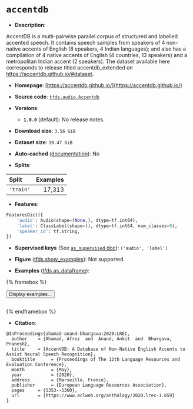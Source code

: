 <div itemscope itemtype="http://schema.org/Dataset">
  <div itemscope itemprop="includedInDataCatalog" itemtype="http://schema.org/DataCatalog">
    <meta itemprop="name" content="TensorFlow Datasets" />
  </div>
  <meta itemprop="name" content="accentdb" />
  <meta itemprop="description" content="AccentDB is a multi-pairwise parallel corpus of structured and labelled&#10;accented speech. It contains speech samples from speakers of 4 non-native&#10;accents of English (8 speakers, 4 Indian languages); and also has a compilation&#10;of 4 native accents of English (4 countries, 13 speakers) and a metropolitan&#10;Indian accent (2 speakers). The dataset available here corresponds to release&#10;titled accentdb_extended on https://accentdb.github.io/#dataset.&#10;&#10;To use this dataset:&#10;&#10;```python&#10;import tensorflow_datasets as tfds&#10;&#10;ds = tfds.load(&#x27;accentdb&#x27;, split=&#x27;train&#x27;)&#10;for ex in ds.take(4):&#10;  print(ex)&#10;```&#10;&#10;See [the guide](https://www.tensorflow.org/datasets/overview) for more&#10;informations on [tensorflow_datasets](https://www.tensorflow.org/datasets).&#10;&#10;" />
  <meta itemprop="url" content="https://www.tensorflow.org/datasets/catalog/accentdb" />
  <meta itemprop="sameAs" content="https://accentdb.github.io/" />
  <meta itemprop="citation" content="@InProceedings{ahamad-anand-bhargava:2020:LREC,&#10;  author    = {Ahamad, Afroz  and  Anand, Ankit  and  Bhargava, Pranesh},&#10;  title     = {AccentDB: A Database of Non-Native English Accents to Assist Neural Speech Recognition},&#10;  booktitle      = {Proceedings of The 12th Language Resources and Evaluation Conference},&#10;  month          = {May},&#10;  year           = {2020},&#10;  address        = {Marseille, France},&#10;  publisher      = {European Language Resources Association},&#10;  pages     = {5353--5360},&#10;  url       = {https://www.aclweb.org/anthology/2020.lrec-1.659}&#10;}" />
</div>

# `accentdb`


*   **Description**:

AccentDB is a multi-pairwise parallel corpus of structured and labelled accented
speech. It contains speech samples from speakers of 4 non-native accents of
English (8 speakers, 4 Indian languages); and also has a compilation of 4 native
accents of English (4 countries, 13 speakers) and a metropolitan Indian accent
(2 speakers). The dataset available here corresponds to release titled
accentdb_extended on https://accentdb.github.io/#dataset.

*   **Homepage**: [https://accentdb.github.io/](https://accentdb.github.io/)

*   **Source code**:
    [`tfds.audio.Accentdb`](https://github.com/tensorflow/datasets/tree/master/tensorflow_datasets/audio/accentdb.py)

*   **Versions**:

    *   **`1.0.0`** (default): No release notes.

*   **Download size**: `3.56 GiB`

*   **Dataset size**: `19.47 GiB`

*   **Auto-cached**
    ([documentation](https://www.tensorflow.org/datasets/performances#auto-caching)):
    No

*   **Splits**:

Split     | Examples
:-------- | -------:
`'train'` | 17,313

*   **Features**:

```python
FeaturesDict({
    'audio': Audio(shape=(None,), dtype=tf.int64),
    'label': ClassLabel(shape=(), dtype=tf.int64, num_classes=9),
    'speaker_id': tf.string,
})
```

*   **Supervised keys** (See
    [`as_supervised` doc](https://www.tensorflow.org/datasets/api_docs/python/tfds/load#args)):
    `('audio', 'label')`

*   **Figure**
    ([tfds.show_examples](https://www.tensorflow.org/datasets/api_docs/python/tfds/visualization/show_examples)):
    Not supported.

*   **Examples**
    ([tfds.as_dataframe](https://www.tensorflow.org/datasets/api_docs/python/tfds/as_dataframe)):

<!-- mdformat off(HTML should not be auto-formatted) -->

{% framebox %}

<button id="displaydataframe">Display examples...</button>
<div id="dataframecontent" style="overflow-x:scroll"></div>
<script src="https://www.gstatic.com/external_hosted/jquery2.min.js"></script>
<script>
var url = "https://storage.googleapis.com/tfds-data/visualization/dataframe/accentdb-1.0.0.html";
$(document).ready(() => {
  $("#displaydataframe").click((event) => {
    // Disable the button after clicking (dataframe loaded only once).
    $("#displaydataframe").prop("disabled", true);

    // Pre-fetch and display the content
    $.get(url, (data) => {
      $("#dataframecontent").html(data);
    }).fail(() => {
      $("#dataframecontent").html(
        'Error loading examples. If the error persist, please open '
        + 'a new issue.'
      );
    });
  });
});
</script>

{% endframebox %}

<!-- mdformat on -->

*   **Citation**:

```
@InProceedings{ahamad-anand-bhargava:2020:LREC,
  author    = {Ahamad, Afroz  and  Anand, Ankit  and  Bhargava, Pranesh},
  title     = {AccentDB: A Database of Non-Native English Accents to Assist Neural Speech Recognition},
  booktitle      = {Proceedings of The 12th Language Resources and Evaluation Conference},
  month          = {May},
  year           = {2020},
  address        = {Marseille, France},
  publisher      = {European Language Resources Association},
  pages     = {5353--5360},
  url       = {https://www.aclweb.org/anthology/2020.lrec-1.659}
}
```
